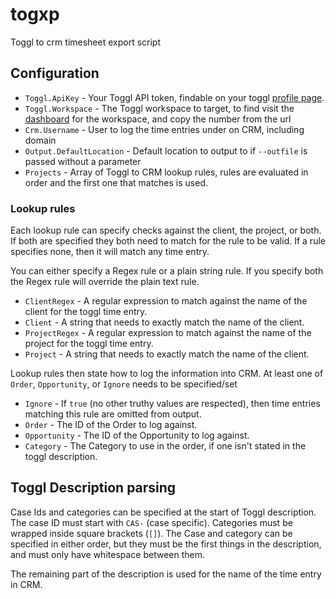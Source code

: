 # togxp

Toggl to crm timesheet export script

## Configuration

* `Toggl.ApiKey` - Your Toggl API token, findable on your toggl [profile page](https://toggl.com/app/profile).
* `Toggl.Workspace` - The Toggl workspace to target, to find visit the [dashboard](https://toggl.com/app/dashboard/me) for the workspace, and copy the number from the url
* `Crm.Username` - User to log the time entries under on CRM, including domain
* `Output.DefaultLocation` - Default location to output to if `--outfile` is passed without a parameter
* `Projects` - Array of Toggl to CRM lookup rules, rules are evaluated in order and the first one that matches is used.

### Lookup rules

Each lookup rule can specify checks against the client, the project, or both. If both are specified they both need to match for the rule to be valid. If a rule specifies none, then it will match any time entry.

You can either specify a Regex rule or a plain string rule. If you specify both the Regex rule will override the plain text rule.

* `ClientRegex` - A regular expression to match against the name of the client for the toggl time entry.
* `Client` - A string that needs to exactly match the name of the client.
* `ProjectRegex` - A regular expression to match against the name of the project for the toggl time entry.
* `Project` - A string that needs to exactly match the name of the client.

Lookup rules then state how to log the information into CRM. At least one of `Order`, `Opportunity`, or `Ignore` needs to be specified/set

* `Ignore` - If `true` (no other truthy values are respected), then time entries matching this rule are omitted from output.
* `Order` - The ID of the Order to log against.
* `Opportunity` - The ID of the Opportunity to log against.
* `Category` - The Category to use in the order, if one isn't stated in the toggl description.

## Toggl Description parsing

Case Ids and categories can be specified at the start of Toggl description. The case ID must start with `CAS-` (case specific). Categories must be wrapped inside square brackets (`[]`). The Case and category can be specified in either order, but they must be the first things in the description, and must only have whitespace between them.

The remaining part of the description is used for the name of the time entry in CRM.